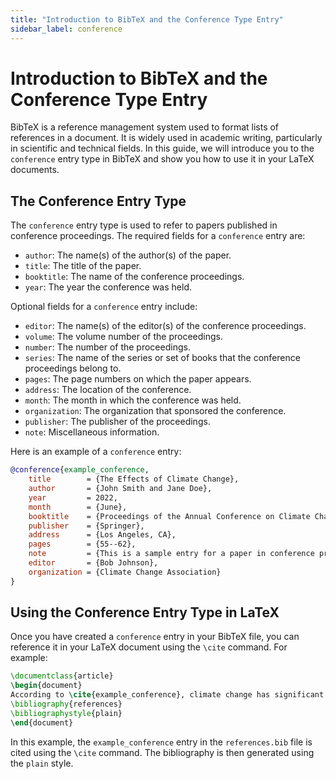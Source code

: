 ```yaml
---
title: "Introduction to BibTeX and the Conference Type Entry"
sidebar_label: conference
---
```


# Introduction to BibTeX and the Conference Type Entry

BibTeX is a reference management system used to format lists of references in a document. It is widely used in academic writing, particularly in scientific and technical fields. In this guide, we will introduce you to the `conference` entry type in BibTeX and show you how to use it in your LaTeX documents.

## The Conference Entry Type

The `conference` entry type is used to refer to papers published in conference proceedings. The required fields for a `conference` entry are:

-   `author`: The name(s) of the author(s) of the paper.
-   `title`: The title of the paper.
-   `booktitle`: The name of the conference proceedings.
-   `year`: The year the conference was held.

Optional fields for a `conference` entry include:

-   `editor`: The name(s) of the editor(s) of the conference proceedings.
-   `volume`: The volume number of the proceedings.
-   `number`: The number of the proceedings.
-   `series`: The name of the series or set of books that the conference proceedings belong to.
-   `pages`: The page numbers on which the paper appears.
-   `address`: The location of the conference.
-   `month`: The month in which the conference was held.
-   `organization`: The organization that sponsored the conference.
-   `publisher`: The publisher of the proceedings.
-   `note`: Miscellaneous information.

Here is an example of a `conference` entry:

```bibtex
@conference{example_conference,
	title        = {The Effects of Climate Change},
	author       = {John Smith and Jane Doe},
	year         = 2022,
	month        = {June},
	booktitle    = {Proceedings of the Annual Conference on Climate Change},
	publisher    = {Springer},
	address      = {Los Angeles, CA},
	pages        = {55--62},
	note         = {This is a sample entry for a paper in conference proceedings.},
	editor       = {Bob Johnson},
	organization = {Climate Change Association}
}

```

## Using the Conference Entry Type in LaTeX

Once you have created a `conference` entry in your BibTeX file, you can reference it in your LaTeX document using the `\cite` command. For example:

```latex
\documentclass{article}  
\begin{document}  
According to \cite{example_conference}, climate change has significant effects on the planet.  
\bibliography{references} 
\bibliographystyle{plain}  
\end{document}
```

In this example, the `example_conference` entry in the `references.bib` file is cited using the `\cite` command. The bibliography is then generated using the `plain` style.